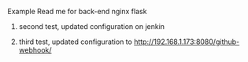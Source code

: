 Example Read me for back-end nginx flask 

1. second test, updated configuration on jenkin

2. third test, updated configuration to http://192.168.1.173:8080/github-webhook/
